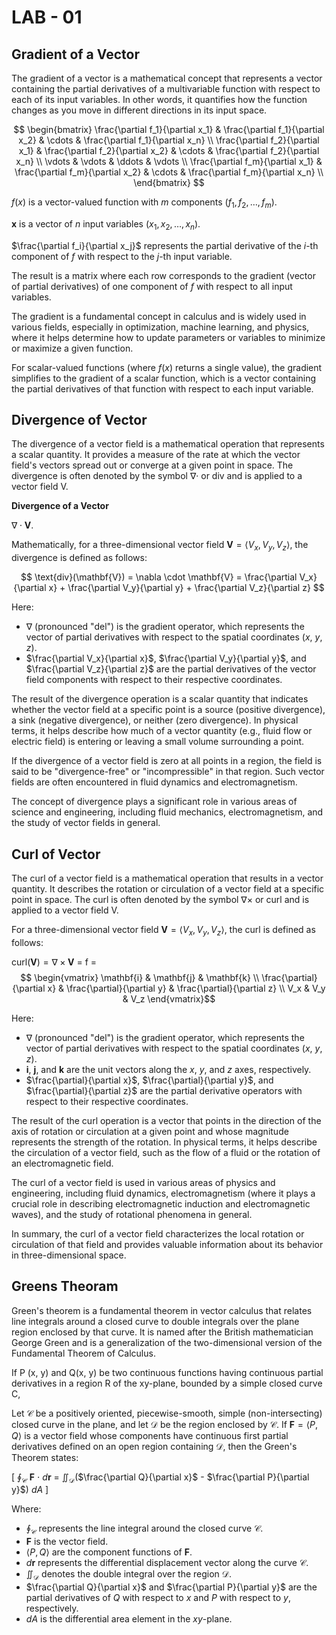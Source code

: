 # LAB - 01
##  Gradient of a Vector 
The gradient of a vector is a mathematical concept that represents a vector containing the partial derivatives of a multivariable function with respect to each of its input variables. In other words, it quantifies how the function changes as you move in different directions in its input space.

$$
\begin{bmatrix}
  \frac{\partial f_1}{\partial x_1} & \frac{\partial f_1}{\partial x_2} & \cdots & \frac{\partial f_1}{\partial x_n} \\
  \frac{\partial f_2}{\partial x_1} & \frac{\partial f_2}{\partial x_2} & \cdots & \frac{\partial f_2}{\partial x_n} \\
  \vdots & \vdots & \ddots & \vdots \\
  \frac{\partial f_m}{\partial x_1} & \frac{\partial f_m}{\partial x_2} & \cdots & \frac{\partial f_m}{\partial x_n} \\
\end{bmatrix}
$$

$f(x)$ is a vector-valued function with $m$ components ($f_1, f_2, \ldots, f_m$).

$\mathbf{x}$ is a vector of $n$ input variables ($x_1, x_2, \ldots, x_n$).

$\frac{\partial f_i}{\partial x_j}$ represents the partial derivative of the $i$-th component of $f$ with respect to the $j$-th input variable.

The result is a matrix where each row corresponds to the gradient (vector of partial derivatives) of one component of $f$ with respect to all input variables.

The gradient is a fundamental concept in calculus and is widely used in various fields, especially in optimization, machine learning, and physics, where it helps determine how to update parameters or variables to minimize or maximize a given function.

For scalar-valued functions (where $f(x)$ returns a single value), the gradient simplifies to the gradient of a scalar function, which is a vector containing the partial derivatives of that function with respect to each input variable.


## Divergence of Vector
The divergence of a vector field is a mathematical operation that represents a scalar quantity. It provides a measure of the rate at which the vector field's vectors spread out or converge at a given point in space. The divergence is often denoted by the symbol ∇· or div and is applied to a vector field V.

**Divergence of a Vector**

$\nabla \cdot \mathbf{V}$.

Mathematically, for a three-dimensional vector field $\mathbf{V} = \langle V_x, V_y, V_z \rangle$, the divergence is defined as follows:

$$
\text{div}(\mathbf{V}) = \nabla \cdot \mathbf{V} = \frac{\partial V_x}{\partial x} + \frac{\partial V_y}{\partial y} + \frac{\partial V_z}{\partial z}
$$

Here:

- $\nabla$ (pronounced "del") is the gradient operator, which represents the vector of partial derivatives with respect to the spatial coordinates ($x$, $y$, $z$).
- $\frac{\partial V_x}{\partial x}$, $\frac{\partial V_y}{\partial y}$, and $\frac{\partial V_z}{\partial z}$ are the partial derivatives of the vector field components with respect to their respective coordinates.

The result of the divergence operation is a scalar quantity that indicates whether the vector field at a specific point is a source (positive divergence), a sink (negative divergence), or neither (zero divergence). In physical terms, it helps describe how much of a vector quantity (e.g., fluid flow or electric field) is entering or leaving a small volume surrounding a point.

If the divergence of a vector field is zero at all points in a region, the field is said to be "divergence-free" or "incompressible" in that region. Such vector fields are often encountered in fluid dynamics and electromagnetism.

The concept of divergence plays a significant role in various areas of science and engineering, including fluid mechanics, electromagnetism, and the study of vector fields in general.


## Curl of Vector
The curl of a vector field is a mathematical operation that results in a vector quantity. It describes the rotation or circulation of a vector field at a specific point in space. The curl is often denoted by the symbol ∇× or curl and is applied to a vector field V.


For a three-dimensional vector field $\mathbf{V} = \langle V_x, V_y, V_z \rangle$, the curl is defined as follows:


$\text{curl}(\mathbf{V}) = \nabla \times \mathbf{V}$ =
f =
$$ 
\begin{vmatrix}
\mathbf{i} & \mathbf{j} & \mathbf{k} \\
\frac{\partial}{\partial x} & \frac{\partial}{\partial y} & \frac{\partial}{\partial z} \\
V_x & V_y & V_z
\end{vmatrix}$$


Here:

- $\nabla$ (pronounced "del") is the gradient operator, which represents the vector of partial derivatives with respect to the spatial coordinates ($x$, $y$, $z$).
- $\mathbf{i}$, $\mathbf{j}$, and $\mathbf{k}$ are the unit vectors along the $x$, $y$, and $z$ axes, respectively.
- $\frac{\partial}{\partial x}$, $\frac{\partial}{\partial y}$, and $\frac{\partial}{\partial z}$ are the partial derivative operators with respect to their respective coordinates.

The result of the curl operation is a vector that points in the direction of the axis of rotation or circulation at a given point and whose magnitude represents the strength of the rotation. In physical terms, it helps describe the circulation of a vector field, such as the flow of a fluid or the rotation of an electromagnetic field.

The curl of a vector field is used in various areas of physics and engineering, including fluid dynamics, electromagnetism (where it plays a crucial role in describing electromagnetic induction and electromagnetic waves), and the study of rotational phenomena in general.

In summary, the curl of a vector field characterizes the local rotation or circulation of that field and provides valuable information about its behavior in three-dimensional space.

## Greens Theoram 

Green's theorem is a fundamental theorem in vector calculus that relates line integrals around a closed curve to double integrals over the plane region enclosed by that curve. It is named after the British mathematician George Green and is a generalization of the two-dimensional version of the Fundamental Theorem of Calculus.

If P (x, y) and Q(x, y) be two continuous functions having continuous partial derivatives in a region R of the xy-plane,
bounded by a simple closed curve C, 

Let $\mathcal{C}$ be a positively oriented, piecewise-smooth, simple (non-intersecting) closed curve in the plane, and let $\mathcal{D}$ be the region enclosed by $\mathcal{C}$. If $\mathbf{F} = \langle P, Q \rangle$ is a vector field whose components have continuous first partial derivatives defined on an open region containing $\mathcal{D}$, then the Green's Theorem states:

\[
$\oint_{\mathcal{C}}$ $\mathbf{F}$ $\cdot$ $d\mathbf{r}$ = $\iint_{\mathcal{D}}$($\frac{\partial Q}{\partial x}$ - $\frac{\partial P}{\partial y}$) $dA$
\]

Where:
- $\oint_{\mathcal{C}}$ represents the line integral around the closed curve $\mathcal{C}$.
- $\mathbf{F}$ is the vector field.
- $\langle P, Q \rangle$ are the component functions of $\mathbf{F}$.
- $d\mathbf{r}$ represents the differential displacement vector along the curve $\mathcal{C}$.
- $\iint_{\mathcal{D}}$ denotes the double integral over the region $\mathcal{D}$.
- $\frac{\partial Q}{\partial x}$ and $\frac{\partial P}{\partial y}$ are the partial derivatives of $Q$ with respect to $x$ and $P$ with respect to $y$, respectively.
- $dA$ is the differential area element in the $xy$-plane.
